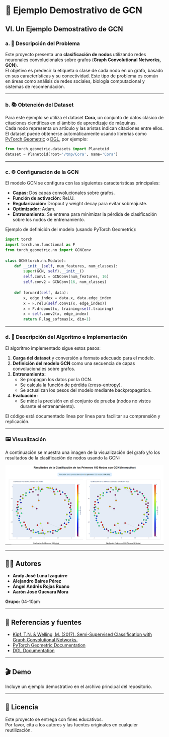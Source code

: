 # 🧠 Ejemplo Demostrativo de GCN

## VI. Un Ejemplo Demostrativo de GCN

### a. 📝 Descripción del Problema

Este proyecto presenta una **clasificación de nodos** utilizando redes neuronales convolucionales sobre grafos (**Graph Convolutional Networks, GCN**).  
El objetivo es predecir la etiqueta o clase de cada nodo en un grafo, basado en sus características y su conectividad. Este tipo de problema es común en áreas como análisis de redes sociales, biología computacional y sistemas de recomendación.

---

### b. 📚 Obtención del Dataset

Para este ejemplo se utiliza el dataset **Cora**, un conjunto de datos clásico de citaciones científicas en el ámbito de aprendizaje de máquinas.  
Cada nodo representa un artículo y las aristas indican citaciones entre ellos.  
El dataset puede obtenerse automáticamente usando librerías como [PyTorch Geometric](https://pytorch-geometric.readthedocs.io/) o [DGL](https://www.dgl.ai/), por ejemplo:

```python
from torch_geometric.datasets import Planetoid
dataset = Planetoid(root='/tmp/Cora', name='Cora')
```

---

### c. ⚙️ Configuración de la GCN

El modelo GCN se configura con las siguientes características principales:

- **Capas:** Dos capas convolucionales sobre grafos.
- **Función de activación:** ReLU.
- **Regularización:** Dropout y weight decay para evitar sobreajuste.
- **Optimizador:** Adam.
- **Entrenamiento:** Se entrena para minimizar la pérdida de clasificación sobre los nodos de entrenamiento.

Ejemplo de definición del modelo (usando PyTorch Geometric):

```python
import torch
import torch.nn.functional as F
from torch_geometric.nn import GCNConv

class GCN(torch.nn.Module):
    def __init__(self, num_features, num_classes):
        super(GCN, self).__init__()
        self.conv1 = GCNConv(num_features, 16)
        self.conv2 = GCNConv(16, num_classes)

    def forward(self, data):
        x, edge_index = data.x, data.edge_index
        x = F.relu(self.conv1(x, edge_index))
        x = F.dropout(x, training=self.training)
        x = self.conv2(x, edge_index)
        return F.log_softmax(x, dim=1)
```

---

### d. 🤖 Descripción del Algoritmo e Implementación

El algoritmo implementado sigue estos pasos:

1. **Carga del dataset** y conversión a formato adecuado para el modelo.
2. **Definición del modelo GCN** como una secuencia de capas convolucionales sobre grafos.
3. **Entrenamiento:** 
   - Se propagan los datos por la GCN.
   - Se calcula la función de pérdida (cross-entropy).
   - Se actualizan los pesos del modelo mediante backpropagation.
4. **Evaluación:** 
   - Se mide la precisión en el conjunto de prueba (nodos no vistos durante el entrenamiento).

El código está documentado línea por línea para facilitar su comprensión y replicación.

---

### 🖼️ Visualización

A continuación se muestra una imagen de la visualización del grafo y/o los resultados de la clasificación de nodos usando la GCN:

![Visualización de GCN](image.png)

---

## 👨‍💻 Autores

- **Andy José Luna Izaguirre**
- **Alejandro Baires Pérez**
- **Ángel Andrés Rojas Ruano**
- **Aarón José Guevara Mora**

**Grupo:** 04-10am

---

## 📖 Referencias y fuentes

- [Kipf, T.N. & Welling, M. (2017). Semi-Supervised Classification with Graph Convolutional Networks.](https://arxiv.org/abs/1609.02907)
- [PyTorch Geometric Documentation](https://pytorch-geometric.readthedocs.io/)
- [DGL Documentation](https://docs.dgl.ai/)

---

## 🎬 Demo

Incluye un ejemplo demostrativo en el archivo principal del repositorio.  

---

## 📄 Licencia

Este proyecto se entrega con fines educativos.  
Por favor, cita a los autores y las fuentes originales en cualquier reutilización.

